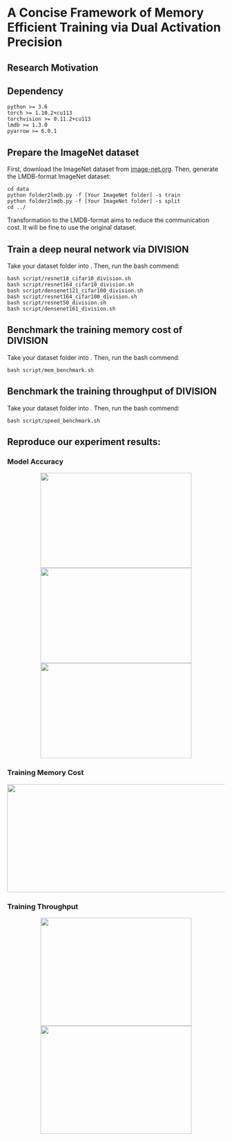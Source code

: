 # A Concise Framework of Memory Efficient Training via Dual Activation Precision

## Research Motivation


## Dependency
````angular2html
python >= 3.6
torch >= 1.10.2+cu113
torchvision >= 0.11.2+cu113
lmdb >= 1.3.0
pyarrow >= 6.0.1
````

## Prepare the ImageNet dataset

First, download the ImageNet dataset from [image-net.org](https://image-net.org/challenges/LSVRC/index.php). Then, generate the LMDB-format ImageNet dataset:
````angular2html
cd data
python folder2lmdb.py -f [Your ImageNet folder] -s train
python folder2lmdb.py -f [Your ImageNet folder] -s split
cd ../
````
Transformation to the LMDB-format aims to reduce the communication cost. It will be fine to use the original dataset.

## Train a deep neural network via DIVISION

Take your dataset folder into <Your Dataset Folder>. Then, run the bash commend:
````angular2html
bash script/resnet18_cifar10_division.sh
bash script/resnet164_cifar10_division.sh
bash script/densenet121_cifar100_division.sh
bash script/resnet164_cifar100_division.sh
bash script/resnet50_division.sh
bash script/densenet161_division.sh
````

## Benchmark the training memory cost of DIVISION

Take your dataset folder into <Your Dataset Folder>. Then, run the bash commend:
````angular2html
bash script/mem_benchmark.sh
````

## Benchmark the training throughput of DIVISION

Take your dataset folder into <Your Dataset Folder>. Then, run the bash commend:
````angular2html
bash script/speed_benchmark.sh
````

## Reproduce our experiment results:


### Model Accuracy

<div align=center>
<img width="350" height="220" src="https://anonymous.4open.science/r/division-5CC0/figure/acc_vs_blpa.png">
<img width="350" height="220" src="https://anonymous.4open.science/r/division-5CC0/figure/acc_vs_acgc.png">
<img width="350" height="220" src="https://anonymous.4open.science/r/division-5CC0/figure/acc_vs_actnn.png">
</div>



### Training Memory Cost
<div align=center>
<img width="650" height="250" src="https://anonymous.4open.science/r/division-5CC0/figure/memory_cost_table.png">
</div>

### Training Throughput
<div align=center>
<img width="350" height="250" src="https://anonymous.4open.science/r/division-5CC0/figure/resnet50_throughput_imagenet.png">
<img width="350" height="250" src="https://anonymous.4open.science/r/division-5CC0/figure/wrn50_2_throughput_imagenet.png">
</div>
